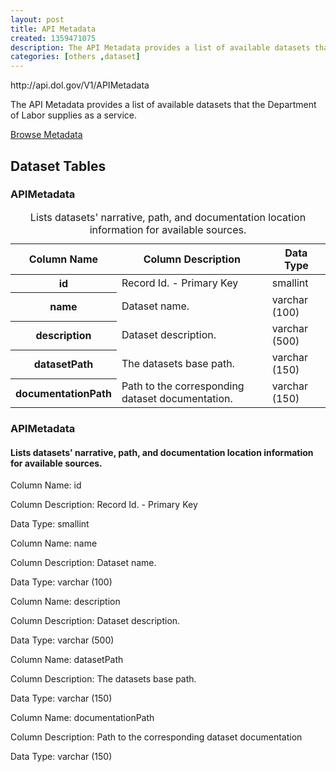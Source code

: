 ```yaml
---
layout: post
title: API Metadata
created: 1359471075
description: The API Metadata provides a list of available datasets that the Department of Labor supplies as a service.
categories: [others ,dataset]
---
```


<div class="force_wrap apiurl">
<p>http://api.dol.gov/V1/APIMetadata</p>
</div>

<p>The API Metadata provides a list of available datasets that the Department of Labor supplies as a service.</p>

<a href ="http://api.dol.gov/V1/APIMetadata/$metadata" class="button radius button_dataset">Browse Metadata</a>

## Dataset Tables  

<div class="dsktp_tbl">
	<h3>APIMetadata</h3>
	<table summary="Lists datasets' narrative, path, and documentation location information for available sources.">
		<caption>Lists datasets' narrative, path, and documentation location information for available sources.</caption>
		<thead>
			<tr>
				<th scope="col">Column Name</th>
				<th scope="col">Column Description</th>
				<th scope="col">Data Type</th>
			</tr>
		</thead>
		<tbody>
			<tr>
				<th scope="row">id</th>
				<td>Record Id. - Primary Key</td>
				<td>smallint</td>
			</tr>
			<tr>
				<th scope="row">name</th>
				<td>Dataset name.</td>
				<td>varchar (100)</td>
			</tr>
			<tr>
				<th scope="row">description</th>
				<td>Dataset description.</td>
				<td>varchar (500)</td>
			</tr>
			<tr>
				<th scope="row">datasetPath</th>
				<td>The datasets base path.</td>
				<td>varchar (150)</td>
			</tr>
			<tr>
				<th scope="row">documentationPath</th>
				<td>Path to the corresponding dataset documentation.</td>
				<td>varchar (150)</td>
			</tr>
		</tbody>
	</table>
</div>

<div class="mbl_tbl">
	<h3>APIMetadata</h3>
	<h4>Lists datasets' narrative, path, and documentation location information for available sources.</h4>
	<div class="odd_row">
		<p class="mbl-strng">Column Name: id</p>
		<p><span class="mbl-strng">Column Description:</span> Record Id. - Primary Key</p>
		<p><span class="mbl-strng">Data Type:</span> smallint</p>		
	</div>
	<div class="even_row">
		<p class="mbl-strng">Column Name: name</p>
		<p><span class="mbl-strng">Column Description:</span> Dataset name.</p>
		<p><span class="mbl-strng">Data Type:</span> varchar (100)</p>		
	</div>
	<div class="odd_row">
		<p class="mbl-strng">Column Name: description</p>
		<p><span class="mbl-strng">Column Description:</span> Dataset description.</p>
		<p><span class="mbl-strng">Data Type:</span> varchar (500)</p>		
	</div>
	<div class="even_row">
		<p class="mbl-strng">Column Name: datasetPath</p>
		<p><span class="mbl-strng">Column Description:</span> The datasets base path.</p>
		<p><span class="mbl-strng">Data Type:</span> varchar (150)</p>		
	</div>
	<div class="odd_row">
		<p class="mbl-strng">Column Name: documentationPath</p>
		<p><span class="mbl-strng">Column Description:</span> Path to the corresponding dataset documentation</p>
		<p><span class="mbl-strng">Data Type:</span> varchar (150)</p>		
	</div>
</div>
